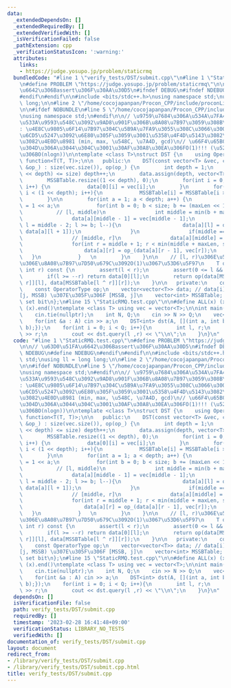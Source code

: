 ```yaml
---
data:
  _extendedDependsOn: []
  _extendedRequiredBy: []
  _extendedVerifiedWith: []
  _isVerificationFailed: false
  _pathExtension: cpp
  _verificationStatusIcon: ':warning:'
  attributes:
    links:
    - https://judge.yosupo.jp/problem/staticrmq
  bundledCode: "#line 1 \"verify_tests/DST/submit.cpp\"\n#line 1 \"StaticRMQ.test.cpp\"\
    \n#define PROBLEM \"https://judge.yosupo.jp/problem/staticrmq\"\n\n// \u63D0\u51FA\
    \u6642\u306Bassert\u306F\u30AA\u30D5\n#ifndef DEBUG\n#ifndef NDEBUG\n#define NDEBUG\n\
    #endif\n#endif\n\n#include <bits/stdc++.h>\nusing namespace std;\nusing ll = long\
    \ long;\n\n#line 2 \"/home/cocojapanpan/Procon_CPP/include/proconLibrary/data_structure/DisjointSparseTable.hpp\"\
    \n\n#ifdef NOBUNDLE\n#line 5 \"/home/cocojapanpan/Procon_CPP/include/proconLibrary/data_structure/DisjointSparseTable.hpp\"\
    \nusing namespace std;\n#endif\n\n// \u9759\u7684\u306A\u534A\u7FA4\u5217\u306E\
    \u533A\u9593\u548C\u3092\u9AD8\u901F\u306B\u8A08\u7B97\u3059\u308B\n// \u534A\u7FA4\
    : \u4E8C\u9805\u6F14\u7B97\u304C\u5B9A\u7FA9\u3055\u308C\u3066\u3001\u7D50\u5408\
    \u6CD5\u5247\u3092\u6E80\u305F\u3059\u3001\u5358\u4F4D\u5143\u3082\u9006\u5143\
    \u3082\u4E0D\u8981 (min, max, \u548C, \u7A4D, gcd)\n// \u66F4\u65B0\u306F\u3067\
    \u304D\u306A\u3044\u304C\u3001\u30AF\u30A8\u30EA\u306FO(1)!!! (\u524D\u8A08\u7B97\
    \u306BO(nlogn))\n\ntemplate <class T>\nstruct DST {\n    using OperatorType =\
    \ function<T(T, T)>;\n\n   public:\n    DST(const vector<T> &vec, const OperatorType\
    \ &op_) : size(vec.size()), op(op_) {\n        int depth = 1;\n        while((1\
    \ << depth) <= size) depth++;\n        data.assign(depth, vector<T>(size));\n\
    \        MSSBTable.resize((1 << depth), 0);\n        for(int i = 0; i < size;\
    \ i++) {\n            data[0][i] = vec[i];\n        }\n        for(int i = 2;\
    \ i < (1 << depth); i++){\n            MSSBTable[i] = MSSBTable[i >> 1] + 1;\n\
    \        }\n\n        for(int a = 1; a < depth; a++) {\n            int maxLen\
    \ = 1 << a;\n            for(int b = 0; b < size; b += (maxLen << 1)){\n     \
    \           // [l, middle)\n                int middle = min(b + maxLen, size);\n\
    \                data[a][middle - 1] = vec[middle - 1];\n                for(int\
    \ l = middle - 2; l >= b; l--){\n                    data[a][l] = op_(vec[l],\
    \ data[a][l + 1]);\n                }\n                if(middle == size) break;\n\
    \                // [middle, r]\n                data[a][middle] = vec[middle];\n\
    \                for(int r = middle + 1; r < min(middle + maxLen, size); r++){\n\
    \                    data[a][r] = op_(data[a][r - 1], vec[r]);\n             \
    \   }\n            }   \n        }\n    }\n\n    // [l, r)\u306E\u533A\u9593\u3067\
    \u306E\u8A08\u7B97\u7D50\u679C\u3092O(1)\u3067\u53D6\u5F97\n    T query(int l,\
    \ int r) const {\n        assert(l < r);\n        assert(0 <= l && r <= size);\n\
    \        if(l >= --r) return data[0][l];\n        return op(data[MSSBTable[l ^\
    \ r]][l], data[MSSBTable[l ^ r]][r]);\n    }\n\n   private:\n    const int size;\n\
    \    const OperatorType op;\n    vector<vector<T>> data; // data[i][j]\u3067\u3001\
    [j, MSSB) \u307E\u305F\u306F [MSSB, j]\n    vector<int> MSSBTable;  // most significant\
    \ set bit\n};\n#line 15 \"StaticRMQ.test.cpp\"\n\n#define ALL(x) (x).begin(),\
    \ (x).end()\ntemplate <class T> using vec = vector<T>;\n\nint main() {\n    ios_base::sync_with_stdio(false);\n\
    \    cin.tie(nullptr);\n    int N, Q;\n    cin >> N >> Q;\n    vec<int> A(N);\n\
    \    for(int &a : A) cin >> a;\n    DST<int> dst(A, [](int a, int b){return min(a,\
    \ b);});\n    for(int i = 0; i < Q; i++){\n        int l, r;\n        cin >> l\
    \ >> r;\n        cout << dst.query(l ,r) << \"\\n\";\n    }\n}\n"
  code: "#line 1 \"StaticRMQ.test.cpp\"\n#define PROBLEM \"https://judge.yosupo.jp/problem/staticrmq\"\
    \n\n// \u63D0\u51FA\u6642\u306Bassert\u306F\u30AA\u30D5\n#ifndef DEBUG\n#ifndef\
    \ NDEBUG\n#define NDEBUG\n#endif\n#endif\n\n#include <bits/stdc++.h>\nusing namespace\
    \ std;\nusing ll = long long;\n\n#line 2 \"/home/cocojapanpan/Procon_CPP/include/proconLibrary/data_structure/DisjointSparseTable.hpp\"\
    \n\n#ifdef NOBUNDLE\n#line 5 \"/home/cocojapanpan/Procon_CPP/include/proconLibrary/data_structure/DisjointSparseTable.hpp\"\
    \nusing namespace std;\n#endif\n\n// \u9759\u7684\u306A\u534A\u7FA4\u5217\u306E\
    \u533A\u9593\u548C\u3092\u9AD8\u901F\u306B\u8A08\u7B97\u3059\u308B\n// \u534A\u7FA4\
    : \u4E8C\u9805\u6F14\u7B97\u304C\u5B9A\u7FA9\u3055\u308C\u3066\u3001\u7D50\u5408\
    \u6CD5\u5247\u3092\u6E80\u305F\u3059\u3001\u5358\u4F4D\u5143\u3082\u9006\u5143\
    \u3082\u4E0D\u8981 (min, max, \u548C, \u7A4D, gcd)\n// \u66F4\u65B0\u306F\u3067\
    \u304D\u306A\u3044\u304C\u3001\u30AF\u30A8\u30EA\u306FO(1)!!! (\u524D\u8A08\u7B97\
    \u306BO(nlogn))\n\ntemplate <class T>\nstruct DST {\n    using OperatorType =\
    \ function<T(T, T)>;\n\n   public:\n    DST(const vector<T> &vec, const OperatorType\
    \ &op_) : size(vec.size()), op(op_) {\n        int depth = 1;\n        while((1\
    \ << depth) <= size) depth++;\n        data.assign(depth, vector<T>(size));\n\
    \        MSSBTable.resize((1 << depth), 0);\n        for(int i = 0; i < size;\
    \ i++) {\n            data[0][i] = vec[i];\n        }\n        for(int i = 2;\
    \ i < (1 << depth); i++){\n            MSSBTable[i] = MSSBTable[i >> 1] + 1;\n\
    \        }\n\n        for(int a = 1; a < depth; a++) {\n            int maxLen\
    \ = 1 << a;\n            for(int b = 0; b < size; b += (maxLen << 1)){\n     \
    \           // [l, middle)\n                int middle = min(b + maxLen, size);\n\
    \                data[a][middle - 1] = vec[middle - 1];\n                for(int\
    \ l = middle - 2; l >= b; l--){\n                    data[a][l] = op_(vec[l],\
    \ data[a][l + 1]);\n                }\n                if(middle == size) break;\n\
    \                // [middle, r]\n                data[a][middle] = vec[middle];\n\
    \                for(int r = middle + 1; r < min(middle + maxLen, size); r++){\n\
    \                    data[a][r] = op_(data[a][r - 1], vec[r]);\n             \
    \   }\n            }   \n        }\n    }\n\n    // [l, r)\u306E\u533A\u9593\u3067\
    \u306E\u8A08\u7B97\u7D50\u679C\u3092O(1)\u3067\u53D6\u5F97\n    T query(int l,\
    \ int r) const {\n        assert(l < r);\n        assert(0 <= l && r <= size);\n\
    \        if(l >= --r) return data[0][l];\n        return op(data[MSSBTable[l ^\
    \ r]][l], data[MSSBTable[l ^ r]][r]);\n    }\n\n   private:\n    const int size;\n\
    \    const OperatorType op;\n    vector<vector<T>> data; // data[i][j]\u3067\u3001\
    [j, MSSB) \u307E\u305F\u306F [MSSB, j]\n    vector<int> MSSBTable;  // most significant\
    \ set bit\n};\n#line 15 \"StaticRMQ.test.cpp\"\n\n#define ALL(x) (x).begin(),\
    \ (x).end()\ntemplate <class T> using vec = vector<T>;\n\nint main() {\n    ios_base::sync_with_stdio(false);\n\
    \    cin.tie(nullptr);\n    int N, Q;\n    cin >> N >> Q;\n    vec<int> A(N);\n\
    \    for(int &a : A) cin >> a;\n    DST<int> dst(A, [](int a, int b){return min(a,\
    \ b);});\n    for(int i = 0; i < Q; i++){\n        int l, r;\n        cin >> l\
    \ >> r;\n        cout << dst.query(l ,r) << \"\\n\";\n    }\n}\n"
  dependsOn: []
  isVerificationFile: false
  path: verify_tests/DST/submit.cpp
  requiredBy: []
  timestamp: '2023-02-28 16:41:48+09:00'
  verificationStatus: LIBRARY_NO_TESTS
  verifiedWith: []
documentation_of: verify_tests/DST/submit.cpp
layout: document
redirect_from:
- /library/verify_tests/DST/submit.cpp
- /library/verify_tests/DST/submit.cpp.html
title: verify_tests/DST/submit.cpp
---
```

